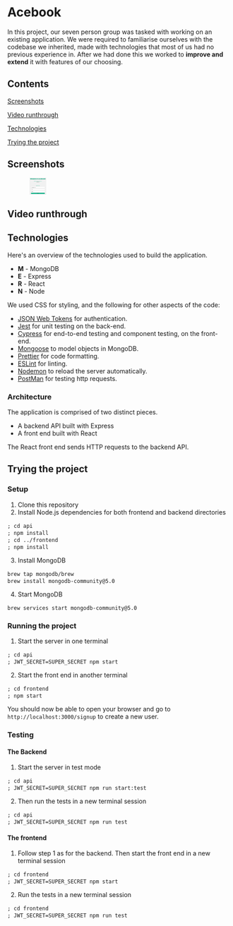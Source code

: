 # Acebook

In this project, our seven person group was tasked with working on an existing application. We were required to familiarise ourselves with the codebase we inherited, made with technologies that most of us had no previous experience in. After we had done this we worked to **improve and extend** it with features of our choosing.

## Contents

[Screenshots](#Screenshots)

[Video runthrough](#Video-runthrough)

[Technologies](#Technologies)

[Trying the project](#Trying-the-project)

## Screenshots

<img src="https://github.com/rkirkbride13/acebook-mern/blob/main/screenshots/signup.png" alt="signup" hspace="50" height="38" width="38">


## Video runthrough



## Technologies

Here's an overview of the technologies used to build the application.

- **M** - MongoDB
- **E** - Express
- **R** - React
- **N** - Node

We used CSS for styling, and the following for other aspects of the code:

- [JSON Web Tokens](https://jwt.io/) for authentication.
- [Jest](https://jestjs.io/) for unit testing on the back-end.
- [Cypress](https://www.cypress.io/) for end-to-end testing and component testing, on the front-end.
- [Mongoose](https://mongoosejs.com) to model objects in MongoDB.
- [Prettier](https://prettier.io) for code formatting.
- [ESLint](https://eslint.org) for linting.
- [Nodemon](https://nodemon.io/) to reload the server automatically.
- [PostMan](https://www.postman.com) for testing http requests.

### Architecture

The application is comprised of two distinct pieces.

- A backend API built with Express
- A front end built with React

The React front end sends HTTP requests to the backend API.



## Trying the project

### Setup

1. Clone this repository
2. Install Node.js dependencies for both frontend and backend directories
```
; cd api
; npm install
; cd ../frontend
; npm install
```
3. Install MongoDB
```
brew tap mongodb/brew
brew install mongodb-community@5.0
```
4. Start MongoDB
```
brew services start mongodb-community@5.0
```

### Running the project

1. Start the server in one terminal

```
; cd api
; JWT_SECRET=SUPER_SECRET npm start
```

2. Start the front end in another terminal

```
; cd frontend
; npm start
```

You should now be able to open your browser and go to `http://localhost:3000/signup` to create a new user.

### Testing

#### The Backend

1. Start the server in test mode

```
; cd api
; JWT_SECRET=SUPER_SECRET npm run start:test
```

2. Then run the tests in a new terminal session

```
; cd api
; JWT_SECRET=SUPER_SECRET npm run test
```

#### The frontend

1. Follow step 1 as for the backend. Then start the front end in a new terminal session

```
; cd frontend
; JWT_SECRET=SUPER_SECRET npm start
```

2. Run the tests in a new terminal session

```
; cd frontend
; JWT_SECRET=SUPER_SECRET npm run test
```
